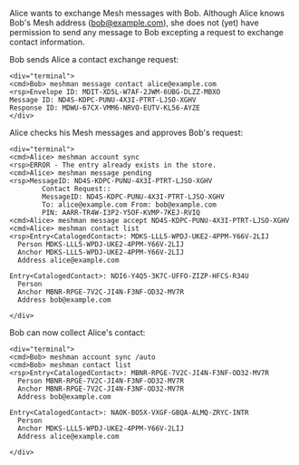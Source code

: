 
Alice wants to exchange Mesh messages with Bob. Although Alice knows Bob's Mesh address 
(bob@example.com), she does not (yet) have permission to send any message to Bob
excepting a request to exchange contact information.

Bob sends Alice a contact exchange request:


~~~~
<div="terminal">
<cmd>Bob> meshman message contact alice@example.com
<rsp>Envelope ID: MDIT-XD5L-W7AF-2JWM-6UBG-DLZZ-MBXO
Message ID: ND4S-KDPC-PUNU-4X3I-PTRT-LJSO-XGHV
Response ID: MDWU-67CX-VMM6-NRVO-EUTV-KL56-AYZE
</div>
~~~~

Alice checks his Mesh messages and approves Bob's request:


~~~~
<div="terminal">
<cmd>Alice> meshman account sync
<rsp>ERROR - The entry already exists in the store.
<cmd>Alice> meshman message pending
<rsp>MessageID: ND4S-KDPC-PUNU-4X3I-PTRT-LJSO-XGHV
        Contact Request::
        MessageID: ND4S-KDPC-PUNU-4X3I-PTRT-LJSO-XGHV
        To: alice@example.com From: bob@example.com
        PIN: AARR-TR4W-I3P2-Y5OF-KVMP-7KEJ-RVIQ
<cmd>Alice> meshman message accept ND4S-KDPC-PUNU-4X3I-PTRT-LJSO-XGHV
<cmd>Alice> meshman contact list
<rsp>Entry<CatalogedContact>: MDKS-LLL5-WPDJ-UKE2-4PPM-Y66V-2LIJ
  Person MDKS-LLL5-WPDJ-UKE2-4PPM-Y66V-2LIJ
  Anchor MDKS-LLL5-WPDJ-UKE2-4PPM-Y66V-2LIJ
  Address alice@example.com

Entry<CatalogedContact>: NDI6-Y4Q5-3K7C-UFFO-ZIZP-HFCS-R34U
  Person 
  Anchor MBNR-RPGE-7V2C-JI4N-F3NF-OD32-MV7R
  Address bob@example.com

</div>
~~~~

Bob can now collect Alice's contact:


~~~~
<div="terminal">
<cmd>Bob> meshman account sync /auto
<cmd>Bob> meshman contact list
<rsp>Entry<CatalogedContact>: MBNR-RPGE-7V2C-JI4N-F3NF-OD32-MV7R
  Person MBNR-RPGE-7V2C-JI4N-F3NF-OD32-MV7R
  Anchor MBNR-RPGE-7V2C-JI4N-F3NF-OD32-MV7R
  Address bob@example.com

Entry<CatalogedContact>: NAOK-BO5X-VXGF-GBQA-ALMQ-ZRYC-INTR
  Person 
  Anchor MDKS-LLL5-WPDJ-UKE2-4PPM-Y66V-2LIJ
  Address alice@example.com

</div>
~~~~

